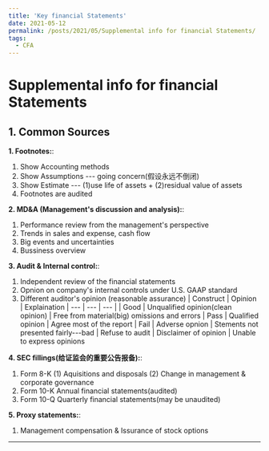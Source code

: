 ```yaml
---
title: 'Key financial Statements'
date: 2021-05-12
permalink: /posts/2021/05/Supplemental info for financial Statements/
tags:
  - CFA
---
```




Supplemental info for financial Statements
======

## 1. Common Sources

**1. Footnotes:**: 
1. Show Accounting methods
2. Show Assumptions --- going concern(假设永远不倒闭)
3. Show Estimate --- (1)use life of assets + (2)residual value of assets
4. Footnotes are audited

**2. MD&A (Management's discussion and analysis):**: 
1. Performance review from the management's perspective
2. Trends in sales and expense, cash flow
3. Big events and uncertainties
4. Bussiness overview

**3. Audit & Internal control:**: 
1. Independent review of the financial statements
2. Opnion on company's internal controls under U.S. GAAP standard
3. Different auditor's opinion (reasonable assurance)
| Construct | Opinion | Explaination
| --- | --- | --- |
| Good | Unqualified opinion(clean opinion) | Free from material(big) omissions and errors
| Pass | Qualified opinion | Agree most of the report
| Fail | Adverse opnion | Stements not presented fairly---bad
| Refuse to audit | Disclaimer of opinion | Unable to express opinions

**4. SEC fillings(给证监会的重要公告报备):**: 
1. Form 8-K
(1) Aquisitions and disposals
(2) Change in management & corporate governance
2. Form 10-K
Annual financial statements(audited)
3. Form 10-Q
Quarterly financial statements(may be unaudited)

**5. Proxy statements:**: 
1. Management compensation & Issurance of stock options
------
